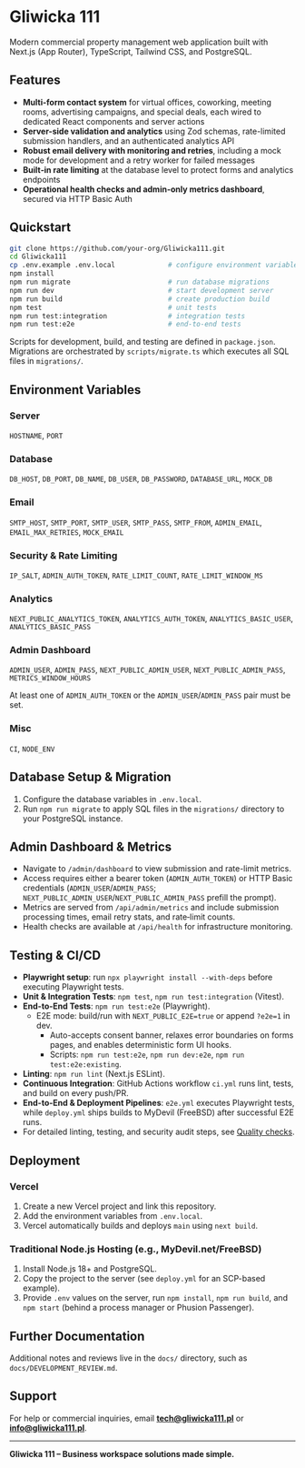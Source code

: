 # Gliwicka 111

Modern commercial property management web application built with Next.js (App Router), TypeScript, Tailwind CSS, and PostgreSQL.

## Features

- **Multi-form contact system** for virtual offices, coworking, meeting rooms, advertising campaigns, and special deals, each wired to dedicated React components and server actions
- **Server-side validation and analytics** using Zod schemas, rate-limited submission handlers, and an authenticated analytics API
- **Robust email delivery with monitoring and retries**, including a mock mode for development and a retry worker for failed messages
- **Built‑in rate limiting** at the database level to protect forms and analytics endpoints
- **Operational health checks and admin-only metrics dashboard**, secured via HTTP Basic Auth

## Quickstart

```bash
git clone https://github.com/your-org/Gliwicka111.git
cd Gliwicka111
cp .env.example .env.local             # configure environment variables
npm install
npm run migrate                        # run database migrations
npm run dev                            # start development server
npm run build                          # create production build
npm test                               # unit tests
npm run test:integration               # integration tests
npm run test:e2e                       # end-to-end tests
```

Scripts for development, build, and testing are defined in `package.json`.  
Migrations are orchestrated by `scripts/migrate.ts` which executes all SQL files in `migrations/`.

## Environment Variables

### Server

`HOSTNAME`, `PORT`

### Database

`DB_HOST`, `DB_PORT`, `DB_NAME`, `DB_USER`, `DB_PASSWORD`, `DATABASE_URL`, `MOCK_DB`

### Email

`SMTP_HOST`, `SMTP_PORT`, `SMTP_USER`, `SMTP_PASS`, `SMTP_FROM`, `ADMIN_EMAIL`, `EMAIL_MAX_RETRIES`, `MOCK_EMAIL`

### Security & Rate Limiting

`IP_SALT`, `ADMIN_AUTH_TOKEN`, `RATE_LIMIT_COUNT`, `RATE_LIMIT_WINDOW_MS`

### Analytics

`NEXT_PUBLIC_ANALYTICS_TOKEN`, `ANALYTICS_AUTH_TOKEN`, `ANALYTICS_BASIC_USER`, `ANALYTICS_BASIC_PASS`

### Admin Dashboard

`ADMIN_USER`, `ADMIN_PASS`, `NEXT_PUBLIC_ADMIN_USER`, `NEXT_PUBLIC_ADMIN_PASS`, `METRICS_WINDOW_HOURS`

At least one of `ADMIN_AUTH_TOKEN` or the `ADMIN_USER`/`ADMIN_PASS` pair must be set.

### Misc

`CI`, `NODE_ENV`

## Database Setup & Migration

1. Configure the database variables in `.env.local`.
2. Run `npm run migrate` to apply SQL files in the `migrations/` directory to your PostgreSQL instance.

## Admin Dashboard & Metrics

- Navigate to `/admin/dashboard` to view submission and rate-limit metrics.
- Access requires either a bearer token (`ADMIN_AUTH_TOKEN`) or HTTP Basic credentials (`ADMIN_USER`/`ADMIN_PASS`; `NEXT_PUBLIC_ADMIN_USER`/`NEXT_PUBLIC_ADMIN_PASS` prefill the prompt).
- Metrics are served from `/api/admin/metrics` and include submission processing times, email retry stats, and rate‑limit counts.
- Health checks are available at `/api/health` for infrastructure monitoring.

## Testing & CI/CD

- **Playwright setup**: run `npx playwright install --with-deps` before executing Playwright tests.
- **Unit & Integration Tests**: `npm test`, `npm run test:integration` (Vitest).
- **End-to-End Tests**: `npm run test:e2e` (Playwright).
  - E2E mode: build/run with `NEXT_PUBLIC_E2E=true` or append `?e2e=1` in dev.
    - Auto-accepts consent banner, relaxes error boundaries on forms pages, and enables deterministic form UI hooks.
    - Scripts: `npm run test:e2e`, `npm run dev:e2e`, `npm run test:e2e:existing`.
- **Linting**: `npm run lint` (Next.js ESLint).
- **Continuous Integration**: GitHub Actions workflow `ci.yml` runs lint, tests, and build on every push/PR.
- **End-to-End & Deployment Pipelines**: `e2e.yml` executes Playwright tests, while `deploy.yml` ships builds to MyDevil (FreeBSD) after successful E2E runs.
- For detailed linting, testing, and security audit steps, see [Quality checks](./docs/quality.md).

## Deployment

### Vercel

1. Create a new Vercel project and link this repository.
2. Add the environment variables from `.env.local`.
3. Vercel automatically builds and deploys `main` using `next build`.

### Traditional Node.js Hosting (e.g., MyDevil.net/FreeBSD)

1. Install Node.js 18+ and PostgreSQL.
2. Copy the project to the server (see `deploy.yml` for an SCP-based example).
3. Provide `.env` values on the server, run `npm install`, `npm run build`, and `npm start` (behind a process manager or Phusion Passenger).

## Further Documentation

Additional notes and reviews live in the `docs/` directory, such as `docs/DEVELOPMENT_REVIEW.md`.

## Support

For help or commercial inquiries, email **tech@gliwicka111.pl** or **info@gliwicka111.pl**.

---

**Gliwicka 111 – Business workspace solutions made simple.**
